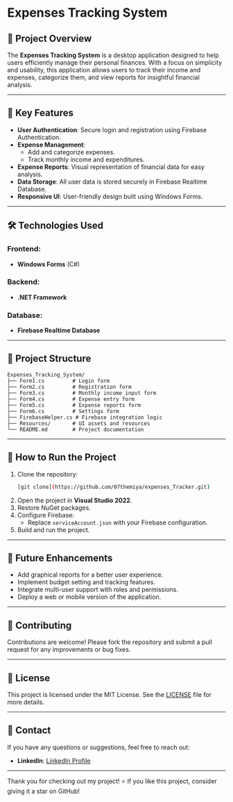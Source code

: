 # Expenses Tracking System

## 📖 Project Overview
The **Expenses Tracking System** is a desktop application designed to help users efficiently manage their personal finances. With a focus on simplicity and usability, this application allows users to track their income and expenses, categorize them, and view reports for insightful financial analysis.

---

## 🔑 Key Features
- **User Authentication**: Secure login and registration using Firebase Authentication.
- **Expense Management**:
  - Add and categorize expenses.
  - Track monthly income and expenditures.
- **Expense Reports**: Visual representation of financial data for easy analysis.
- **Data Storage**: All user data is stored securely in Firebase Realtime Database.
- **Responsive UI**: User-friendly design built using Windows Forms.

---

## 🛠️ Technologies Used
### Frontend:
- **Windows Forms** (C#)

### Backend:
- **.NET Framework**

### Database:
- **Firebase Realtime Database**

---

## 📂 Project Structure
```
Expenses_Tracking_System/
├── Form1.cs         # Login form
├── Form2.cs         # Registration form
├── Form3.cs         # Monthly income input form
├── Form4.cs         # Expense entry form
├── Form5.cs         # Expense reports form
├── Form6.cs         # Settings form
├── FirebaseHelper.cs # Firebase integration logic
├── Resources/       # UI assets and resources
└── README.md        # Project documentation
```

---

## 🚀 How to Run the Project
1. Clone the repository:
   ```bash
   [git clone](https://github.com/07themiya/expenses_Tracker.git)
   ```
2. Open the project in **Visual Studio 2022**.
3. Restore NuGet packages.
4. Configure Firebase:
   - Replace `serviceAccount.json` with your Firebase configuration.
5. Build and run the project.

---

## 🌟 Future Enhancements
- Add graphical reports for a better user experience.
- Implement budget setting and tracking features.
- Integrate multi-user support with roles and permissions.
- Deploy a web or mobile version of the application.

---

## 🤝 Contributing
Contributions are welcome! Please fork the repository and submit a pull request for any improvements or bug fixes.

---

## 📄 License
This project is licensed under the MIT License. See the [LICENSE](LICENSE) file for more details.

---

## 📧 Contact
If you have any questions or suggestions, feel free to reach out:
- **LinkedIn**: [LinkedIn Profile](https://www.linkedin.com/in/thushan-themiya-0579201aa/)

---

Thank you for checking out my project! ⭐ If you like this project, consider giving it a star on GitHub!
